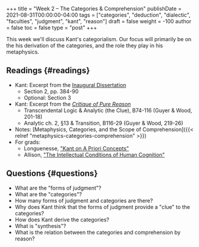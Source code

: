 +++
title = "Week 2 – The Categories & Comprehension"
publishDate = 2021-08-31T00:00:00-04:00
tags = ["categories", "deduction", "dialectic", "faculties", "judgment", "kant", "reason"]
draft = false
weight = -100
author = false
toc = false
type = "post"
+++

This week we'll discuss Kant's categorialism. Our focus will primarily be on the his
derivation of the categories, and the role they play in his metaphysics.


## Readings {#readings}

-   Kant: Excerpt from the [Inaugural Dissertation](/materials/readings/kant-ID-excerpt.pdf)
    -   Section 2, pp. 384-90
    -   Optional: Section 3
-   Kant: Excerpt from the _[Critique of Pure Reason](/materials/readings/kant-deduction-excerpt.pdf)_
    -   Transcendental Logic & Analytic (the Clue), B74-116 (Guyer & Wood, 201-18)
    -   Analytic ch. 2, §13 & Transition, B116-29 (Guyer & Wood, 219-26)
-   Notes: [Metaphysics, Categories, and the Scope of Comprehension]({{< relref "metaphysics-categories-comprehension" >}})
-   For grads:
    -   Longuenesse, ["Kant on A Priori Concepts"](https://www.dropbox.com/s/kyrzl9gf8lma18c/longuenesse2006a%5Fkant%5Fon%5Fa%5Fpriori%5Fconcepts.pdf?dl=0)
    -   Allison, ["The Intellectual Conditions of Human Cognition"](https://www.dropbox.com/s/76hf2dh2rwf3dur/allison2004-ch6%5Fthe%5Fintellectual%5Fconditions%5Fof%5Fhuman%5Fcognition.pdf?dl=0)


## Questions {#questions}

-   What are the "forms of judgment"?
-   What are the "categories"?
-   How many forms of judgment and categories are there?
-   Why does Kant think that the forms of judgment provide a "clue" to the
    categories?
-   How does Kant derive the categories?
-   What is "synthesis"?
-   What is the relation between the categories and comprehension by reason?
